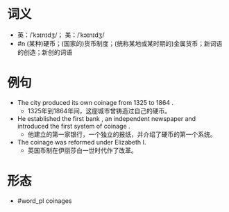 # 词义
- 英：/ˈkɔɪnɪdʒ/； 美：/ˈkɔɪnɪdʒ/
- #n (某种)硬币；(国家的)货币制度；(统称某地或某时期的)金属货币；新词语的创造；新创的词语
# 例句
- The city produced its own coinage from 1325 to 1864 .
	- 1325年到1864年间，这座城市曾铸造过自己的硬币。
- He established the first bank , an independent newspaper and introduced the first system of coinage .
	- 他建立的第一家银行，一个独立的报纸，并介绍了硬币的第一个系统。
- The coinage was reformed under Elizabeth I.
	- 英国币制在伊丽莎白一世时代作了改革。
# 形态
- #word_pl coinages
